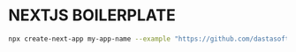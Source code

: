 # NEXTJS BOILERPLATE

```sh
npx create-next-app my-app-name --example "https://github.com/dastasoft/nextjs-boilerplate"
```
